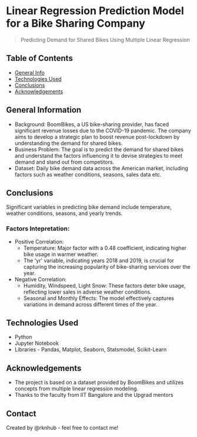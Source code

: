 # Linear Regression Prediction Model for a Bike Sharing Company
> Predicting Demand for Shared Bikes Using Multiple Linear Regression


## Table of Contents
* [General Info](#general-information)
* [Technologies Used](#technologies-used)
* [Conclusions](#conclusions)
* [Acknowledgements](#acknowledgements)

<!-- You can include any other section that is pertinent to your problem -->

## General Information
- Background: BoomBikes, a US bike-sharing provider, has faced significant revenue losses due to the COVID-19 pandemic. The company aims to develop a strategic plan to boost revenue post-lockdown by understanding the demand for shared bikes.
- Business Problem: The goal is to predict the demand for shared bikes and understand the factors influencing it to devise strategies to meet demand and stand out from competitors.
- Dataset: Daily bike demand data across the American market, including factors such as weather conditions, seasons, sales data etc.


## Conclusions
Significant variables in predicting bike demand include temperature, weather conditions, seasons, and yearly trends.
### Factors Intepretation:
  - Positive Correlation:
    - Temperature: Major factor with a 0.48 coefficient, indicating higher bike usage in warmer weather.
    - The 'yr' variable, indicating years 2018 and 2019, is crucial for capturing the increasing popularity of bike-sharing services over the year.
  - Negative Correlation:
    - Humidity, Windspeed, Light Snow: These factors deter bike usage, reflecting lower sales in adverse weather conditions.
    - Seasonal and Monthly Effects: The model effectively captures variations in demand across different times of the year.


## Technologies Used
- Python
- Jupyter Notebook
- Libraries - Pandas, Matplot, Seaborn, Statsmodel, Scikit-Learn


## Acknowledgements

- The project is based on a dataset provided by BoomBikes and utilizes concepts from multiple linear regression modeling.
- Thanks to the faculty from IIT Bangalore and the Upgrad mentors


## Contact
Created by @rknhub - feel free to contact me!
